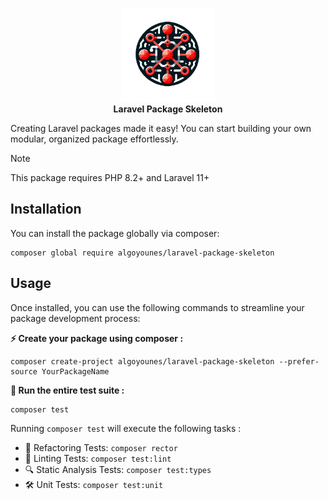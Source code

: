 <p align="center">
<img width="150" height="150" src="assets/logo.png" alt="Laravel Package Skeleton Logo"/>
<br><b>Laravel Package Skeleton</b>
</p>

Creating Laravel packages made it easy! You can start building your own modular, organized package effortlessly.

> [!NOTE]
> This package requires PHP 8.2+ and Laravel 11+ 

## Installation

You can install the package globally via composer:

```
composer global require algoyounes/laravel-package-skeleton
```

## Usage

Once installed, you can use the following commands to streamline your package development process:

**⚡️ Create your package using composer :**
```
composer create-project algoyounes/laravel-package-skeleton --prefer-source YourPackageName
```

**🚀 Run the entire test suite :**
```
composer test
```

Running `composer test` will execute the following tasks :
- 🔄 Refactoring Tests: `composer rector`
- 🧹 Linting Tests: `composer test:lint`
- 🔍 Static Analysis Tests: `composer test:types`
- 🛠️ Unit Tests: `composer test:unit`
